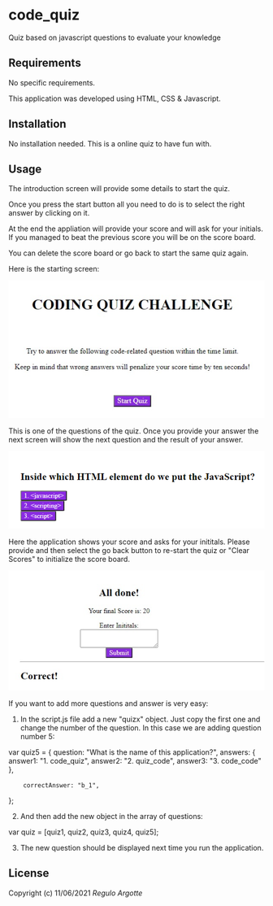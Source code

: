 # code_quiz

Quiz based on javascript questions to evaluate your knowledge

Requirements
------------

No specific requirements.

This application was developed using HTML, CSS & Javascript.

Installation
------------

No installation needed.
This is a online quiz to have fun with.


Usage
------------
The introduction screen will provide some details to start the quiz.

Once you press the start button all you need to do is to select the right answer by clicking on it.

At the end the appliation will provide your score and will ask for your initials. If you managed to beat the previous score you will be on the score board.

You can delete the score board or go back to start the same quiz again.

Here is the starting screen:

<img src= "img/start.jpg" alt= "Starting screen">

This is one of the questions of the quiz. Once you provide your answer the next screen will show the next question and the result of your answer.


<img src= "img/1st Question.png" alt= "Screen with 1st Question">

Here the application shows your score and asks for your inititals.
Please provide and then select the go back button to re-start the quiz or "Clear Scores" to initialize the score board.

<img src= "img/scorescreen.jpg" alt= "Screen with the result of your score">

If you want to add more questions and answer is very easy:

1. In the script.js file add a new "quizx" object. Just copy the first one and change the number of the question. In this case we are adding question number 5:

var quiz5 = {
    question: "What is the name of this application?",
    answers: {
        answer1: "1. code_quiz",
        answer2: "2. quiz_code",
        answer3: "3. code_code"
    },

        correctAnswer: "b_1",

};

2. And then add the new object in the array of questions:

var quiz = [quiz1, quiz2, quiz3, quiz4, quiz5];

3. The new question should be displayed next time you run the application.


## License
Copyright (c) 11/06/2021 _Regulo Argotte_